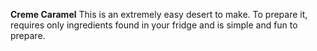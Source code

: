 **Creme Caramel**
This is an extremely easy desert to make.
To prepare  it, requires only ingredients found in your fridge and is simple and fun to prepare.
